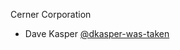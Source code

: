 Cerner Corporation

- Dave Kasper [@dkasper-was-taken]

[@dkasper-was-taken]: https://github.com/dkasper-was-taken

